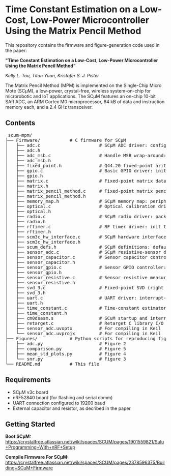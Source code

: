 # Time Constant Estimation on a Low-Cost, Low-Power Microcontroller Using the Matrix Pencil Method

This repository contains the firmware and figure-generation code used in the paper:

**"Time Constant Estimation on a Low-Cost, Low-Power Microcontroller Using the Matrix Pencil Method"**

_Kelly L. Tou, Titan Yuan, Kristofer S. J. Pister_

The Matrix Pencil Method (MPM) is implemented on the Single-Chip Micro Mote (SCμM), a low-power, crystal-free, wireless system-on-chip for microrobotic and IoT applications. The SCμM features an on-chip 10-bit SAR ADC, an ARM Cortex M0 microprocessor, 64 kB of data and instruction memory each, and a 2.4 GHz transceiver.

## Contents

<pre> scum-mpm/
├── Firmware/           # C firmware for SCμM
│   ├── adc.c                      # SCμM ADC driver: configure ASC bits, trigger conversions via interrupt, and read or average samples
│   ├── adc.h
│   ├── adc_msb.c                  # Handle MSB wrap-around: extend raw 10-bit ADC samples into a continuous monotonic value
│   ├── adc_msb.h
│   ├── fixed_point.h              # Q44.20 fixed-point arithmetic: type definitions, conversions, basic ops (add, sub, mul, div, abs, pow, sqrt)
│   ├── gpio.c                     # Basic GPIO driver: init pins low, set/clear/toggle outputs, and handle external GPIO interrupts
│   ├── gpio.h
│   ├── matrix.c                   # Fixed-point matrix data structure: init, bounds-checked get/set, add, multiply, copy, and transpose
│   ├── matrix.h
│   ├── matrix_pencil_method.c     # Fixed-point matrix pencil method: build data/SVD matrices, compute eigenvalue, and extract signal time constant
│   ├── matrix_pencil_method.h
│   ├── memory_map.h               # SCμM memory map: peripheral base addresses and register access macros
│   ├── optical.c                  # Optical calibration driver: iteratively measure analog counters via SFD ISR and tune HF, LC, 2M RC, and IF clocks
│   ├── optical.h
│   ├── radio.c                    # SCμM radio driver: packet send/receive, channel calibration (LC sweep + FIR tuning), and interrupt handling
│   ├── radio.h
│   ├── rftimer.c                  # RF timer driver: init timer, schedule compare‐match callbacks and delays, and handle compare/capture interrupts
│   ├── rftimer.h
│   ├── scm3c_hw_interface.c       # SCμM hardware interface: configure analog scan chain, clocks (HF, 2 MHz RC, IF), DACs, LDOs, CRC, GPI/GPO, and peripheral initialization routines
│   ├── scm3c_hw_interface.h
│   ├── scum_defs.h                # SCμM definitions: default initial LC code and calibration reference target
│   ├── sensor_adc.c               # SCμM resistive-sensor demo: init hardware (clocks, ADC, RF timer), perform optical calibration, and periodically measure sensor time constant
│   ├── sensor_capacitor.c         # Sensor capacitor controller: cycle through configured capacitor masks and drive corresponding GPIOs for each mask
│   ├── sensor_capacitor.h
│   ├── sensor_gpio.c              # Sensor GPIO controller: configure analog-scan-chain enables, drive pins high/low/high-Z, and generate timed excitation pulses via RF timer
│   ├── sensor_gpio.h
│   ├── sensor_resistive.c         # Sensor resistive measurement: drive excitation, schedule ADC sampling via RF timer, accumulate readings in a state machine, and estimate the decay time constant
│   ├── sensor_resistive.h
│   ├── svd_3.c                    # Fixed-point SVD (right singular vectors): store AᵀA, then compute V via gradient ascent with orthogonal projection and cross-product enforcement
│   ├── svd_3.h
│   ├── uart.c                     # UART driver: interrupt-driven TX/RX with software XON/XOFF flow control, callbacks, and character escaping
│   ├── uart.h
│   ├── time_constant.c            # Time-constant estimator: buffer disambiguated ADC samples until decay completes, then compute exponential decay constant via matrix pencil method
│   ├── time_constant.h
│   ├── cm0dsasm.s                 # SCuM startup and interrupt vectors: define stack/heap regions, vector table, Reset_Handler, and IRQ entry stubs (masking/unmasking) that branch to C ISR routines
│   ├── retarget.c                 # Retarget C library I/O to UART: disable semihosting, stub FILE, and implement fgetc/fputc, uart_in/out, and _sys_exit for printf/scanf over memory‐mapped UART
│   ├── sensor_adc.uvoptx          # For compiling in Keil
│   └── sensor_adc.uvprojx         # For compiling in Keil
├── Figures/            # Python scripts for reproducing figures from the paper
│   ├── adc.py                     # Figure 2
│   ├── comparison.py              # Figure 5
│   ├── mean_std_plots.py          # Figure 4
│   └── snr.py                     # Figure 3
└── README.md           # This file </pre>

## Requirements

- SCμM v3c board
- nRF52840 board (for flashing and serial comm)
- UART connection configured to 19200 baud
- External capacitor and resistor, as decribed in the paper

## Getting Started

**Boot SCμM:** https://crystalfree.atlassian.net/wiki/spaces/SCUM/pages/1901559821/Sulu+Programming+With+nRF+Setup

**Compile Firmware For SCμM:** https://crystalfree.atlassian.net/wiki/spaces/SCUM/pages/2378596375/Building+SCuM+Firmware 
